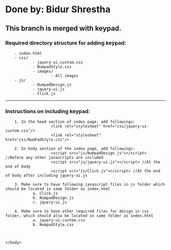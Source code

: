 <html>
	<body>
		<h1>Done by: Bidur Shrestha</h1>
		<h2>This branch is merged with keypad.</h2>
		<h3>Required directory structure for adding keypad:</h3>

		- index.html
		- css/
				- jquery-ui.custom.css
				- NumpadStyle.css
				- images/
						- All images
		- js/
				- NumpadDesign.js
				- jquery-ui.js
				- Click.js
--------------------------------------------------------------
<h3>Instructions on including keypad:</h3>

		1. In the head section of index page, add followings:
						<link rel="stylesheet" href="css/jquery-ui-custom.css"/>
						<link rel="stylesheet" href="css/NumPadStyle.css"/>

		2. In body section of the index page, add followings:
						<script src="js/NumpadDesign.js"></script> //Before any other javascripts are included
						<script src="js/jquery-ui.js"></script> //At the end of body
						<script src="js/Click.js"></script> //At the end of body after including jquery-ui.js

		3. Make sure to have following javascript files in js folder which should be located in same folder as index.html
				a. Click.js
				b. NumpadDesign.js
				c. jquery-ui.js
		
		4. Make sure to have other required files for design in css folder, which should also be located in same folder as index.html
				a. jquery-ui-custom.css
				b. NumpadStyle.css


				
	</body>
</html>

